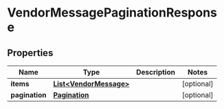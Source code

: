 # VendorMessagePaginationResponse

## Properties
Name | Type | Description | Notes
------------ | ------------- | ------------- | -------------
**items** | [**List&lt;VendorMessage&gt;**](VendorMessage.md) |  |  [optional]
**pagination** | [**Pagination**](Pagination.md) |  |  [optional]
